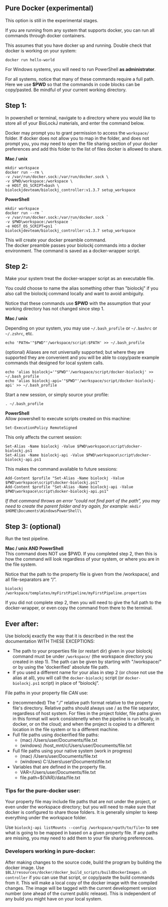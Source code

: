 
## Pure Docker (experimental)

This option is still in the experimental stages.

If you are running from any system that supports docker, you can run all commands through docker containers.

This assumes that you have docker up and running. 
Double check that docker is working on your system:
```
docker run hello-world
```

For Windows systems, you will need to run PowerShell **as administrator**.

For all systems, notice that many of these commands require a full path.  Here we use **$PWD** so that the commands in code blocks can be copy/pasted.  Be mindful of your current working directory.

## Step 1: 
In powershell or terminal, navigate to a directory where you would like to store all of your BioLockJ materials, and enter the command below.

Docker may prompt you to grant permission to access the `workspace/` folder.
If docker does not allow you to map in the folder, and does not prompt you, you may need to open the file sharing section of your docker preferences and add this folder to the list of files docker is allowed to share.

**Mac / unix**                          
```
mkdir workspace
docker run --rm \
-v /var/run/docker.sock:/var/run/docker.sock \
-v $PWD/workspace:/workspace \
-e HOST_OS_SCRIPT=bash \
biolockjdevteam/biolockj_controller:v1.3.7 setup_workspace
```

**PowerShell**                          
```
mkdir workspace
docker run --rm `
-v /var/run/docker.sock:/var/run/docker.sock `
-v $PWD\workspace:/workspace `
-e HOST_OS_SCRIPT=ps1 `
biolockjdevteam/biolockj_controller:v1.3.7 setup_workspace
```

This will create your docker preamble command.  
The docker preamble passes your biolockj commands into a docker environment.
The command is saved as a docker-wrapper script.

## Step 2:

Make your system treat the docker-wrapper script as an executable file.

You could choose to name the alias something other than "biolockj" if you also call the biolockj command locally and want to avoid ambiguity. 

Notice that these commands use **$PWD** with the assumption that your working directory has not changed since step 1.

**Mac / unix**     

Depending on your system, you may use `~/.bash_profile` or `~/.bashrc` or `~/.zshrc`, etc.
```
echo 'PATH='"$PWD"'/workspace/script:$PATH' >> ~/.bash_profile
```

(optional) Aliases are not universally supported; but where they are supported they are convenient and you will be able to copy/paste example commands that designed for local system calls.
```
echo 'alias biolockj='"$PWD"'/workspace/script/docker-biolockj' >> ~/.bash_profile
echo 'alias biolockj-api='"$PWD"'/workspace/script/docker-biolockj-api' >> ~/.bash_profile
```                     

Start a new session, or simply source your profile:
```
. ~/.bash_profile
```


**PowerShell**                          
Allow powershell to execute scripts created on this machine:
```
Set-ExecutionPolicy RemoteSigned
```
This only affects the current session:
```
Set-Alias -Name biolockj -Value $PWD\workspace\script\docker-biolockj.ps1
Set-Alias -Name biolockj-api -Value $PWD\workspace\script\docker-biolockj-api.ps1
```
This makes the command available to future sessions:
```
Add-Content $profile "Set-Alias -Name biolockj -Value $PWD\workspace\script\docker-biolockj.ps1"
Add-Content $profile "Set-Alias -Name biolockj-api -Value $PWD\workspace\script\docker-biolockj-api.ps1"
```
_If that command throws an error “could not find part of the path”, you may need to create the parent folder and try again, for example:_
`mkdir $HOME\Documents\WindowsPowerShell\`


## Step 3: (optional)

Run the test pipeline.

**Mac / unix AND PowerShell**                          
This command does NOT use $PWD.  If you completed step 2, then this is how the command will look regardless of your system, or where you are in the file system.

Notice that the path to the property file is given from the /workspace/, and all file-separators are “/”.
```
biolockj /workspace/templates/myFirstPipeline/myFirstPipeline.properties
```

If you did not complete step 2, then you will need to give the full path to the docker-wrapper, or even copy the command from there to the terminal.


## Ever after:

Use biolockj exactly the way that it is described in the rest the documentation WITH THESE EXCEPTIONS:             

 - The path to your properties file (or restart dir) given in your biolockj command must be under `/workspace/` (the workspace directory you created in step 1). The path can be given by starting with "/workspace/" or by using the 'dockerified' absolute file path.
 - If you used a different name for your alias in step 2 (or chose not use the alias at all), you will call the `docker-biolockj` script (or `docker-biolockj.ps1` script) in place of “biolockj”.

File paths in your property file _CAN_ use:     

 - (recommended) The “./” relative path format relative to the property file's directory. Relative paths should always use / as the file separator, regardless of host system.  For files in the project folder, file paths given in this format will work consistenetly when the pipeline is run locally, in docker, or on the cloud; and when the project is copied to a different location in the file system or to a different machine.
 - Full file paths using dockerified file paths: 
      - (mac) /Users/user/Documents/file.txt
      - (windows) /host_mnt/c/Users/user/Documents/file.txt
 - Full file paths using your native system (work in progress)
      - (mac) /Users/user/Documents/file.txt
      - (windows) C:\Users\user\Documents\file.txt
 - Variables that are defined in the property file. 
      - VAR=/Users/user/Documents/file.txt
      - file.path=${VAR}/data/file.txt

### Tips for the pure-docker user:   

Your property file may include file paths that are not under the project, or even under the workspace directory; but you will need to make sure that docker is configured to share those folders.  It is generally simpler to keep everything under the workspace folder.

Use `biolockj-api listMounts --config /workspace/<path/to/file>` to see what is going to be mapped in based on a given property file. If any paths are missing, you may need to add them to your file sharing preferences.

### Developers working in pure-docker:

After making changes to the source code, build the program by building the docker image. Use `$BLJ/resources/docker/docker_build_scripts/buildDockerImages.sh controller` if you can use that script, or copy/paste the build commands from it. This will make a local copy of the docker image with the compiled changes. The image will be tagged with the current development version number (one ahead of the current public release).  This is independent of any build you might have on your local system.
